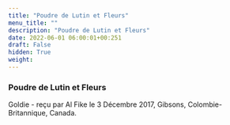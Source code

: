 ```yaml
---
title: "Poudre de Lutin et Fleurs"
menu_title: ""
description: "Poudre de Lutin et Fleurs"
date: 2022-06-01 06:00:01+00:251
draft: False
hidden: True
weight:
---
```

### Poudre de Lutin et Fleurs

Goldie - reçu par Al Fike le 3 Décembre 2017, Gibsons, Colombie-Britannique, Canada.



